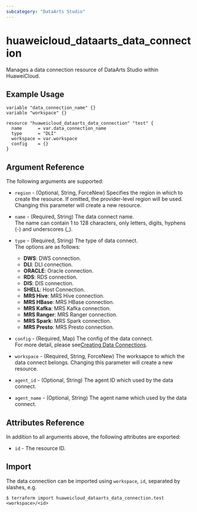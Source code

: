 ```yaml
---
subcategory: "DataArts Studio"
---
```


# huaweicloud_dataarts_data_connection

Manages a data connection resource of DataArts Studio within HuaweiCloud.  

## Example Usage

```HCL
variable "data_connection_name" {}
variable "workspace" {}

resource "huaweicloud_dataarts_data_connection" "test" {
  name      = var.data_connection_name
  type      = "DLI"
  workspace = var.workspace
  config    = {}
}
```

## Argument Reference

The following arguments are supported:

* `region` - (Optional, String, ForceNew) Specifies the region in which to create the resource.
  If omitted, the provider-level region will be used. Changing this parameter will create a new resource.

* `name` - (Required, String) The data connect name.  
  The name can contain 1 to 128 characters, only letters, digits, hyphens (-) and underscores (_).

* `type` - (Required, String) The type of data connect.  
  The options are as follows:
    + **DWS**: DWS connection.
    + **DLI**: DLI connection.
    + **ORACLE**: Oracle connection.
    + **RDS**: RDS connection.
    + **DIS**: DIS connection.
    + **SHELL**: Host Connection.
    + **MRS Hive**: MRS Hive connection.
    + **MRS HBase**: MRS HBase connection.
    + **MRS Kafka**: MRS Kafka connection.
    + **MRS Ranger**: MRS Ranger connection.
    + **MRS Spark**: MRS Spark connection.
    + **MRS Presto**: MRS Presto connection.

* `config` - (Required, Map) The config of the data connect.  
  For more detail, please see[Creating Data Connections](https://support.huaweicloud.com/intl/en-us/usermanual-dataartsstudio/dataartsstudio_01_0009.html).

* `workspace` - (Required, String, ForceNew) The worksapce to which the data connect belongs.
   Changing this parameter will create a new resource.

* `agent_id` - (Optional, String) The agent ID which used by the data connect.  

* `agent_name` - (Optional, String) The agent name which used by the data connect.  

## Attributes Reference

In addition to all arguments above, the following attributes are exported:

* `id` - The resource ID.

## Import

The data connection can be imported using
`workspace`, `id`, separated by slashes, e.g.

```
$ terraform import huaweicloud_dataarts_data_connection.test <workspace>/<id>
```
